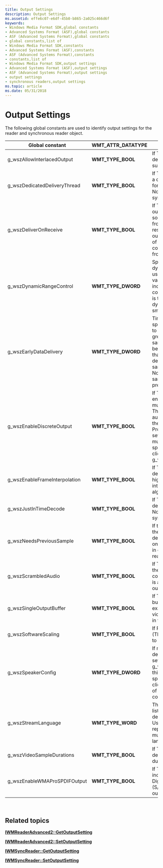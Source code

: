 ```yaml
---
title: Output Settings
description: Output Settings
ms.assetid: effe6c07-e6df-45b0-b865-2a025c466d6f
keywords:
- Windows Media Format SDK,global constants
- Advanced Systems Format (ASF),global constants
- ASF (Advanced Systems Format),global constants
- global constants,list of
- Windows Media Format SDK,constants
- Advanced Systems Format (ASF),constants
- ASF (Advanced Systems Format),constants
- constants,list of
- Windows Media Format SDK,output settings
- Advanced Systems Format (ASF),output settings
- ASF (Advanced Systems Format),output settings
- output settings
- synchronous readers,output settings
ms.topic: article
ms.date: 05/31/2018
---
```


# Output Settings

The following global constants are used to identify output settings for the reader and synchronous reader object.



| Global constant                | WMT\_ATTR\_DATATYPE  | Description of *pValue*                                                                                                                                                                                                                                                                                                    |
|--------------------------------|----------------------|----------------------------------------------------------------------------------------------------------------------------------------------------------------------------------------------------------------------------------------------------------------------------------------------------------------------------|
| g\_wszAllowInterlacedOutput    | **WMT\_TYPE\_BOOL**  | If True, the reader will deliver interlaced frames, if supported by the output.                                                                                                                                                                                                                                            |
| g\_wszDedicatedDeliveryThread  | **WMT\_TYPE\_BOOL**  | If True, this output will have a dedicated thread created for delivery of its samples. Not supported on the synchronous reader.                                                                                                                                                                                            |
| g\_wszDeliverOnReceive         | **WMT\_TYPE\_BOOL**  | If True, samples for this output will be delivered as soon as they are available from the reader. This can result in samples from this output being delivered out of order and before corresponding samples from other outputs.                                                                                            |
| g\_wszDynamicRangeControl      | **WMT\_TYPE\_DWORD** | Specifies the level of dynamic range control to use for the output. Set to a value from 0 to 2, where 0 indicates no dynamic range control (the default), and 2 is the maximum level of dynamic range control (the smallest dynamic range).                                                                                |
| g\_wszEarlyDataDelivery        | **WMT\_TYPE\_DWORD** | Time, in milliseconds, which specifies how much earlier to deliver the samples. If greater than zero, the samples from this output will be retrieved and decoded so that the samples are delivered earlier than the samples for other outputs. Normally the reader delivers samples in order of presentation time.         |
| g\_wszEnableDiscreteOutput     | **WMT\_TYPE\_BOOL**  | If True, the reader will enable high-definition, multichannel audio output. This setting is only valid for audio streams encoded with the Windows Media Audio 9 Professional codec. If this setting is set to true, you must also specify the speaker configuration of the client computer by setting g\_wszSpeakerConfig. |
| g\_wszEnableFrameInterpolation | **WMT\_TYPE\_BOOL**  | If True, the codec will deliver the video stream at a higher [*frame rate*](wmformat-glossary.md), interpolating the frames algorithmically.                                                                                                                                                          |
| g\_wszJustInTimeDecode         | **WMT\_TYPE\_BOOL**  | If True, the data must be decoded as late as possible. Not supported in the synchronous reader.                                                                                                                                                                                                                            |
| g\_wszNeedsPreviousSample      | **WMT\_TYPE\_BOOL**  | If true, the sample requires the previous sample to be decompressed. This setting only applies to delta frames in compressed video and is read only.                                                                                                                                                                       |
| g\_wszScrambledAudio           | **WMT\_TYPE\_BOOL**  | If True, this output will use the scrambled audio error concealment scheme. This is a valid setting for audio outputs only.                                                                                                                                                                                                |
| g\_wszSingleOutputBuffer       | **WMT\_TYPE\_BOOL**  | If True, a single output buffer must be used (for example, a DirectDraw® video buffer). Not supported in the synchronous reader.                                                                                                                                                                                           |
| g\_wszSoftwareScaling          | **WMT\_TYPE\_BOOL**  | If False, video is not scaled. (There must be no change to the resolution.)                                                                                                                                                                                                                                                |
| g\_wszSpeakerConfig            | **WMT\_TYPE\_DWORD** | If multichannel audio decoding is enabled by setting g\_wszEnableDiscreteOutput, this setting specifies the speaker configuration of the client computer. Set to one of the DirectSound speaker configuration constants.                                                                                                   |
| g\_wszStreamLanguage           | **WMT\_TYPE\_WORD**  | The index in the language list of the language to be delivered for this output. Used for outputs representing streams mutually exclusive by language.                                                                                                                                                                      |
| g\_wszVideoSampleDurations     | **WMT\_TYPE\_BOOL**  | If True, the reader will deliver accurate sample durations.                                                                                                                                                                                                                                                                |
| g\_wszEnableWMAProSPDIFOutput  | **WMT\_TYPE\_BOOL**  | If True, the reader will include the Sony/Phillips Digital Interface format (S/PDIF) in the enumerated output types.                                                                                                                                                                                                       |



 

## Related topics

<dl> <dt>

[**IWMReaderAdvanced2::GetOutputSetting**](/windows/desktop/api/Wmsdkidl/nf-wmsdkidl-iwmreaderadvanced2-getoutputsetting)
</dt> <dt>

[**IWMReaderAdvanced2::SetOutputSetting**](/windows/desktop/api/Wmsdkidl/nf-wmsdkidl-iwmreaderadvanced2-setoutputsetting)
</dt> <dt>

[**IWMSyncReader::GetOutputSetting**](/windows/desktop/api/Wmsdkidl/nf-wmsdkidl-iwmsyncreader-getoutputsetting)
</dt> <dt>

[**IWMSyncReader::SetOutputSetting**](/windows/desktop/api/Wmsdkidl/nf-wmsdkidl-iwmsyncreader-setoutputsetting)
</dt> </dl>

 

 





